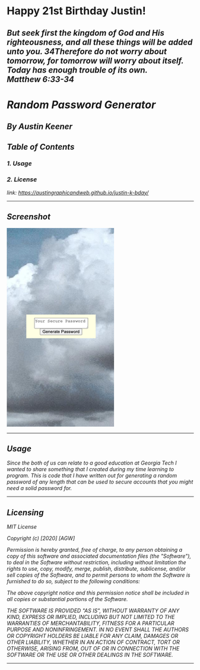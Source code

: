 # Happy 21st Birthday Justin!
## <i>But seek first the kingdom of God and His righteousness, and all these things will be added unto you. 34Therefore do not worry about tomorrow, for tomorrow will worry about itself. Today has enough trouble of its own.<br>Matthew 6:33-34<i>

# Random Password Generator
## By Austin Keener <br>
## Table of Contents
### 1. Usage <br>
### 2. License<br>

link: https://austingraphicandweb.github.io/justin-k-bday/
<hr>

## Screenshot

![screenshot](./assets/images/screen-shot.png)


<hr>


## Usage
<i>Since the both of us can relate to a good education at Georgia Tech I wanted to share something that I created during my time learning to program. This is code that I have written out for generating a random password of any length that can be used to secure accounts that you might need a solid password for.<i>
<hr>

## Licensing
<i>
MIT License

Copyright (c) [2020] [AGW]

Permission is hereby granted, free of charge, to any person obtaining a copy
of this software and associated documentation files (the "Software"), to deal
in the Software without restriction, including without limitation the rights
to use, copy, modify, merge, publish, distribute, sublicense, and/or sell
copies of the Software, and to permit persons to whom the Software is
furnished to do so, subject to the following conditions:

The above copyright notice and this permission notice shall be included in all
copies or substantial portions of the Software.

THE SOFTWARE IS PROVIDED "AS IS", WITHOUT WARRANTY OF ANY KIND, EXPRESS OR
IMPLIED, INCLUDING BUT NOT LIMITED TO THE WARRANTIES OF MERCHANTABILITY,
FITNESS FOR A PARTICULAR PURPOSE AND NONINFRINGEMENT. IN NO EVENT SHALL THE
AUTHORS OR COPYRIGHT HOLDERS BE LIABLE FOR ANY CLAIM, DAMAGES OR OTHER
LIABILITY, WHETHER IN AN ACTION OF CONTRACT, TORT OR OTHERWISE, ARISING FROM,
OUT OF OR IN CONNECTION WITH THE SOFTWARE OR THE USE OR OTHER DEALINGS IN THE
SOFTWARE.<i>
<hr>